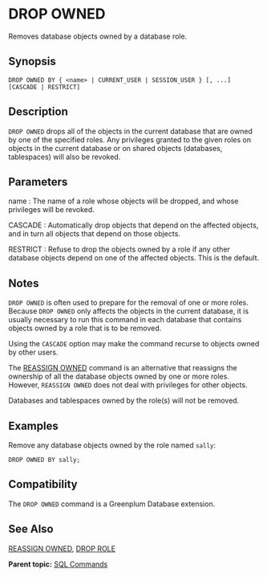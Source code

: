 # DROP OWNED 

Removes database objects owned by a database role.

## Synopsis 

``` {#sql_command_synopsis}
DROP OWNED BY { <name> | CURRENT_USER | SESSION_USER } [, ...] [CASCADE | RESTRICT]
```

## Description 

`DROP OWNED` drops all of the objects in the current database that are owned by one of the specified roles. Any privileges granted to the given roles on objects in the current database or on shared objects \(databases, tablespaces\) will also be revoked.

## Parameters 

name
:   The name of a role whose objects will be dropped, and whose privileges will be revoked.

CASCADE
:   Automatically drop objects that depend on the affected objects, and in turn all objects that depend on those objects.

RESTRICT
:   Refuse to drop the objects owned by a role if any other database objects depend on one of the affected objects. This is the default.

## Notes 

`DROP OWNED` is often used to prepare for the removal of one or more roles. Because `DROP OWNED` only affects the objects in the current database, it is usually necessary to run this command in each database that contains objects owned by a role that is to be removed.

Using the `CASCADE` option may make the command recurse to objects owned by other users.

The [REASSIGN OWNED](REASSIGN_OWNED.html) command is an alternative that reassigns the ownership of all the database objects owned by one or more roles. However, `REASSIGN OWNED` does not deal with privileges for other objects.

Databases and tablespaces owned by the role\(s\) will not be removed.

## Examples 

Remove any database objects owned by the role named `sally`:

```
DROP OWNED BY sally;
```

## Compatibility 

The `DROP OWNED` command is a Greenplum Database extension.

## See Also 

[REASSIGN OWNED](REASSIGN_OWNED.html), [DROP ROLE](DROP_ROLE.html)

**Parent topic:** [SQL Commands](../sql_commands/sql_ref.html)

